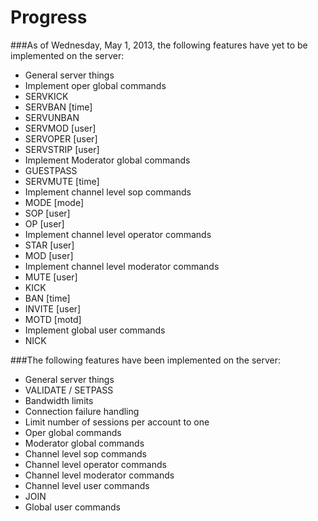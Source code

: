Progress
========


###As of Wednesday, May 1, 2013, the following features have yet to be implemented on the server:

* General server things
* Implement oper global commands 
 * SERVKICK
 * SERVBAN [time]
 * SERVUNBAN
 * SERVMOD [user]
 * SERVOPER [user]
 * SERVSTRIP [user]
* Implement Moderator global commands 
 * GUESTPASS
 * SERVMUTE [time]
* Implement channel level sop commands
 * MODE [mode]
 * SOP [user]
 * OP [user]
* Implement channel level operator commands 
 * STAR [user]
 * MOD [user]
* Implement channel level moderator commands 
 * MUTE [user]
 * KICK
 * BAN [time]
 * INVITE [user]
 * MOTD [motd]
* Implement global user commands
 * NICK


###The following features have been implemented on the server:

* General server things
 * VALIDATE / SETPASS
 * Bandwidth limits
 * Connection failure handling
 * Limit number of sessions per account to one
* Oper global commands 
* Moderator global commands
* Channel level sop commands
* Channel level operator commands
* Channel level moderator commands
* Channel level user commands
 * JOIN
* Global user commands
